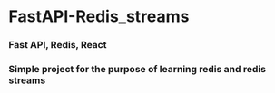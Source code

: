 # FastAPI-Redis_streams

### Fast API, Redis, React

### Simple project for the purpose of learning redis and redis streams

